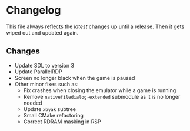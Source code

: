 # Changelog

This file always reflects the *latest* changes up until a release. Then it gets wiped out and updated again.

## Changes

* Update SDL to version 3
* Update ParallelRDP
* Screen no longer black when the game is paused
* Other minor fixes such as:
    - Fix crashes when closing the emulator while a game is running
    - Remove `nativefiledialog-extended` submodule as it is no longer needed
    - Update `xbyak` subtree
    - Small CMake refactoring
    - Correct RDRAM masking in RSP